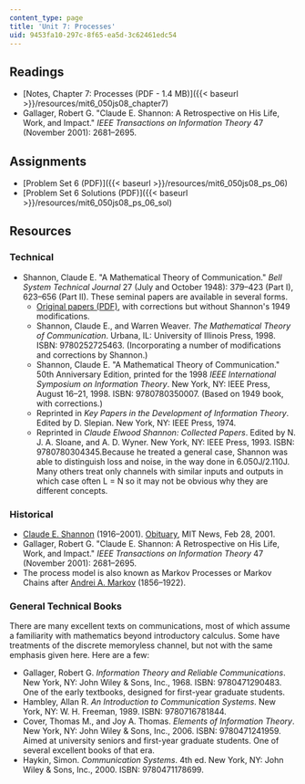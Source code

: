```yaml
---
content_type: page
title: 'Unit 7: Processes'
uid: 9453fa10-297c-8f65-ea5d-3c62461edc54
---
```


Readings
--------

*   [Notes, Chapter 7: Processes (PDF - 1.4 MB)]({{< baseurl >}}/resources/mit6_050js08_chapter7)
*   Gallager, Robert G. "Claude E. Shannon: A Retrospective on His Life, Work, and Impact." _IEEE Transactions on Information Theory_ 47 (November 2001): 2681–2695.

Assignments
-----------

*   [Problem Set 6 (PDF)]({{< baseurl >}}/resources/mit6_050js08_ps_06)
*   [Problem Set 6 Solutions (PDF)]({{< baseurl >}}/resources/mit6_050js08_ps_06_sol)

Resources
---------

### Technical

*   Shannon, Claude E. "A Mathematical Theory of Communication." _Bell System Technical Journal_ 27 (July and October 1948): 379–423 (Part I), 623–656 (Part II). These seminal papers are available in several forms.
    *   [Original papers (PDF)](http://worrydream.com/refs/Shannon%20-%20A%20Mathematical%20Theory%20of%20Communication.pdf), with corrections but without Shannon's 1949 modifications.
    *   Shannon, Claude E., and Warren Weaver. _The Mathematical Theory of Communication_. Urbana, IL: University of Illinois Press, 1998. ISBN: 9780252725463. (Incorporating a number of modifications and corrections by Shannon.)
    *   Shannon, Claude E. "A Mathematical Theory of Communication." 50th Anniversary Edition, printed for the 1998 _IEEE International Symposium on Information Theory_. New York, NY: IEEE Press, August 16–21, 1998. ISBN: 9780780350007. (Based on 1949 book, with corrections.)
    *   Reprinted in _Key Papers in the Development of Information Theory_. Edited by D. Slepian. New York, NY: IEEE Press, 1974.
    *   Reprinted in _Claude Elwood Shannon: Collected Papers_. Edited by N. J. A. Sloane, and A. D. Wyner. New York, NY: IEEE Press, 1993. ISBN: 9780780304345.Because he treated a general case, Shannon was able to distinguish loss and noise, in the way done in 6.050J/2.110J. Many others treat only channels with similar inputs and outputs in which case often L = N so it may not be obvious why they are different concepts.

### Historical

*   [Claude E. Shannon](http://www-groups.dcs.st-andrews.ac.uk/~history/Biographies/Shannon.html) (1916–2001). [Obituary](http://web.mit.edu/newsoffice/2001/obitshannon-0228.html), MIT News, Feb 28, 2001.
*   Gallager, Robert G. "Claude E. Shannon: A Retrospective on His Life, Work, and Impact." _IEEE Transactions on Information Theory_ 47 (November 2001): 2681–2695.
*   The process model is also known as Markov Processes or Markov Chains after [Andrei A. Markov](http://www-groups.dcs.st-andrews.ac.uk/~history/Biographies/Markov.html) (1856–1922).

### General Technical Books

There are many excellent texts on communications, most of which assume a familiarity with mathematics beyond introductory calculus. Some have treatments of the discrete memoryless channel, but not with the same emphasis given here. Here are a few:

*   Gallager, Robert G. _Information Theory and Reliable Communications_. New York, NY: John Wiley & Sons, Inc., 1968. ISBN: 9780471290483.  
    One of the early textbooks, designed for first-year graduate students.
*   Hambley, Allan R. _An Introduction to Communication Systems_. New York, NY: W. H. Freeman, 1989. ISBN: 9780716781844.
*   Cover, Thomas M., and Joy A. Thomas. _Elements of Information Theory_. New York, NY: John Wiley & Sons, Inc., 2006. ISBN: 9780471241959.  
    Aimed at university seniors and first-year graduate students. One of several excellent books of that era.
*   Haykin, Simon. _Communication Systems_. 4th ed. New York, NY: John Wiley & Sons, Inc., 2000. ISBN: 9780471178699.